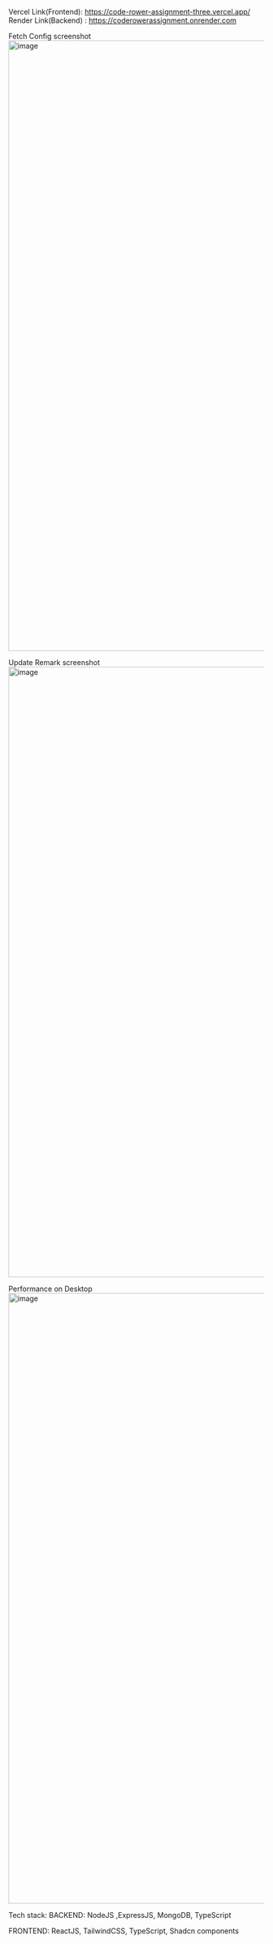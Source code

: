 Vercel Link(Frontend): https://code-rower-assignment-three.vercel.app/
Render Link(Backend) : https://coderowerassignment.onrender.com

Fetch Config screenshot
<img width="1920" height="1200" alt="image" src="https://github.com/user-attachments/assets/f51b4f6b-6811-4f8c-bcef-f0fa65065972" />

Update Remark screenshot
<img width="1920" height="1200" alt="image" src="https://github.com/user-attachments/assets/9324f35f-4ee3-49db-9d30-3733f1071331" />

Performance on Desktop
<img width="1920" height="1200" alt="image" src="https://github.com/user-attachments/assets/a938f2fb-65ee-4c6b-87ab-bd73ce3502da" />

Tech stack:
BACKEND: NodeJS ,ExpressJS, MongoDB, TypeScript

FRONTEND: ReactJS, TailwindCSS, TypeScript, Shadcn components
